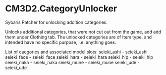 # CM3D2.CategoryUnlocker
Sybaris Patcher for unlocking addition categories.

Unlocks additional categories, that were not cut out from the game, add add them under Clothing tab.
The unlocked categories are of Item type, and intended have no specific purpose, i.e. anything goes.

List of caegories and associated model slots:
seieki_ashi - seieki_ashi
seieki_face - seieki_face
seieki_hara - seieki_hara
seieki_hip - seieki_hip
seieki_naka - seieki_naka
seieki_mune - seieki_mune
seieki_ude - seieki_ude
  

